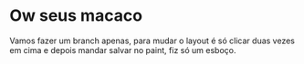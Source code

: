 # Ow seus macaco
Vamos fazer um branch apenas, para mudar o layout é só clicar duas vezes em cima e depois mandar salvar no paint, fiz só um esboço.
